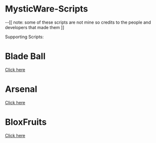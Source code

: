 # MysticWare-Scripts

--[[ note:
some of these scripts are not mine so credits to the people and developers that made them
]]


Supporting Scripts:

# Blade Ball
[Click here](BladeBall)

# Arsenal
[Click here](Arsenal)


# BloxFruits
[Click here](BloxFruits)


